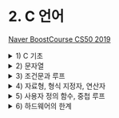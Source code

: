 # 2. C 언어

[Naver BoostCourse CS50 2019](https://www.edwith.org/boostcourse-cs-050)

<details>
  <summary>1) C 기초</summary>

# C 기초

# 학습 목표

C로 "hello, world"를 출력하는 프로그램을 만들 수 있다.

## C 언어

```c
#include <stdio.h>

int main(void)
{
    printf("hello, world\n");
}
```

C는 아주 오래되고 전통적인 순수 텍스트 기반의 언어이다.

`int main(void)`는 **시작한다**의 의미를 가지고 있다고 보면 된다. 앞으로 우리가 작성할 코드 모두는 이 `int main(void) {}`의 중괄호 사이에 작성하게 될 것이다.

C에는 **printf**라는 함수가 있다.

`printf("hello, world\n")`는 스크래치의 "hello, world라고 말하기" 블록과 같은 역할을 한다.

- 글자나 단어, 문장을 적을 때는 **언제나 텍스트에 "" 쌍따옴표로 감싸야 한다**
- 그리고 우리가 일상에서 문장의 끝에 마침표를 붙이는 것처럼 C에서는 `세미콜론(;)`을 붙여야 한다.

`include <stdio.h>`는 "stdio.h"라는 이름의 파일을 찾아서 "printf" 함수에 접근할 수 있도록 해준다.

C로 작성한 코드는 `"파일이름.c"`로 저장해야 한다. (확장자 ".c"는 C로 작성된 코드라는 의미)

마이크로 소프트의 Word처럼 자동적으로 붙여주지 않기 때문에 C의 경우에는 직접 .c를 붙여줘야 한다.

## 컴파일러

우리가 직접 작성한 코드는 **소스 코드**라고 불린다. 이를 2진수로 작성된 "머신 코드"로 변환해야 컴퓨터가 이해할 수 있다. 이런 작업을 컴파일러라는 프로그램이 수행해 준다.

<img src="../imgs/compiler.png" width="400">

터미널 창의 명령어 프롬프트에서 "\$" 기호 옆에 우리가 원하는 명령어를 입력하면 된다.

clang hello.c 라는 명령어는 "clang"이라는 컴파일러로 "hello.c"라는 코드를 컴파일하라는 의미이다.

그 결과 **a.out**이라는 파일이 생성된다.

**./a.out** 이라는 명령어를 실행하면 컴퓨터가 현재 디렉토리에 있는 a.out이라는 프로그램을 실행하게 해준다.

</details>

<details>
  <summary>2) 문자열</summary>

# 문자열

# 학습 목표

C로 문자열 형식을 가진 변수를 선언하고 출력하는 프로그램을 만들 수 있다.\

# 문자열 다루기

C 언어로 사용자의 이름을 입력으로 받고, 그 사람의 이름을 불러서 인사를 해보자.

CS50 Sandbox에서는 스크래치의 ask 함수와 가장 비슷한 것은 `get_string()` 함수이다. String은 단어나 구절, 문장을 부르는 말이다.

## 변수와 형식지정자

`string answer = get_string("What's your name?\n")`;

사용자의 이름을 받아서 저장할 **변수**를 **answer**라고 정해보자. 변수명은 마음대로 정해도 되지만, 유의해야 할 점은 C는 오래된 언어이기 때문에 변수가 저장하는 **데이터의 종류를 아주 정확하게 명시해줘야 한다**.

그래서 우리는 저장하고자 하는 값의 종류가 **문자열(string)**이라는 것을 알려줘야 한다. 이때 string을 **형식지정자**라고 한다. 컴퓨터에게 "answer"에 들어갈 것은 문자라고 알려주는 것이다.

## 할당 연산자 =

프로그래밍 언어에서 **=**는 오른쪽에 있는 것을 왼쪽으로 **지정**해준다. 이를 할당 연산자라고 한다.

여기서는 **get_string**함수가 사용자의 이름을 반환하면 그 이름을 **answer**이라는 변수에 저장하는 것이다. 이제 컴퓨터의 메모리 어딘가에 사용자의 이름이 저장되어 있는 것이다.

## 출력

`printf("hello, %s\n", answer)`;

이때 유의할 점은 `printf("hello, answer");`이 아니라는 점이다. 이 코드를 실행한다면 answer이 출력되어 hello, answer이 그대로 결과로 나온다.

우리는 answer이라는 변수에 들어있는 이름을 출력해야 하기 때문에 **%**를 사용해준다. 이 때에도 어떤 종류의 인자를 받는지 말해줘야 한다.

우리는 이름이라는 문자열을 받기 때문에 **string**에서의 **s**를 **%** 뒤에 붙여서 인자를 받아준다. 그래서 최종적으로는 `printf("hello, %s\n", answer);`이 되는 것이다

## 코드

```c
#include <cs50.h>
#include <stdio.h>

string answer = get_string("What's your name?\n");
printf("hello, %s\n", answer);
```

가장 위에 포함된 cs50.h 파일 안에 string이라는 문자열 형식과 get_string 이라는 함수에 대한 코드가 포함되어 있다. 이 파일을 포함해야만 전체 코드를 컴파일 하고 실행할 수 있다.

터미널 창에 아래 명령어를 입력하여 컴파일을 할 수 있다.

`clang -o string string.c -lcs50`

여기서 -o string은 string.c를 string.out이라는 머신코드로 저장하도록 하는 명령어이다.

-lcs50은 "link"라는 의미를 지닌 -l이라는 인자에 우리가 추가로 포함한 "cs50" 파일을 합친 것이다. 이를 통해 컴파일시 cs50 파일을 연결하도록 알려줄 수 있다.

다소 복잡한 이런 과정 대신에, 아래 make 명령어를 통해 간단하게 컴파일을 수행할 수도 있다.

`make string`

이와 같이 작성한 코드를 컴파일 하고 실행하면, 사용자에게 입력값을 받고 문장 내에 포함하여 출력하는 프로그램이 된다.

# 생각해보기

"좋아하는 동물을 알려주세요"로 질문하여 동물 이름을 animal이라는 변수에 저장하고, 이를 "내가 좋아하는 동물은"으로 출력해주는 코드를 작성해 보자.

```c
#include <stdio.h>
#include <cs50.h>

int main(void) {
    string answer = get_string("좋아하는 동물을 알려주세요\n");
    printf("내가 좋아하는 동물은 %s입니다\n", answer);
}
```

</details>

<details>
  <summary>3) 조건문과 루프</summary>

# 학습 목표

조건문과 루프를 c로 작성할 수 있다.

## 정수 할당

`int counter = 0;`

여기서 int는 변수가 정수(integer)라는 것을 알려주는 것이고, counter는 변수의 이름, 0은 그 값에 0을 저장(초기화)하는 것이다.

## 변수의 값 1씩 증가

`counter = counter + 1`

counter에 1을 더한 값을 다시 counter에 저장(할당)한다는 의미가 된다.

이를 더 간단하게 아래 두 가지 방식으로 수행할 수도 있다.

`counter += 1;`

`counter ++;`

## 조건문

```c
if (x < y) {
    printf("x is less than y\n");
}
```

`if ()`의 괄호 안에는 검사하고자 하는 **조건**이 들어가고, {} 안에는 조건을 만족할 때 수행하고자 하는 작업이 들어간다. 여기에서는 조건이 true면 "x is less than y"를 출력하라는 것이다.

**else**를 이용해 처음 조건이 아닌 경우에는 다른 어떤 것을 하라고 적어줄 수 있다.

```c
if (x < y) {
    printf("x is less than y\n");
}
else {
    printf("x is not less than y\n");
}
```

이 경우에는 첫 번째 x < y 조건이 False, 즉 x가 y보다 작지 않을 경우에는, "x is not less than y"를 출력하라는 것이다.

**else if**를 통해서 아래와 같이 조건을 추가할 수도 있다.

```c
if (x < y) {
    printf("x is less than y\n");
}
else if (x > y) {
    printf("x is not less than y\n");
}
else if (x == y) {
    printf("x is equal to y\n");
}
```

**==**는 양쪽의 값이 같다를 표현하는 **일치 연산자**

**=**는 오른쪽 값을 왼쪽에 할당하는 **할당 연산자**

3개의 조건문 중 마지막의 경우 사실 물어볼 필요가 없다. x가 y보다 작지도 크지도 않다면 남은 유일한 가능성은 x와 y가 같다는 것이기 때문이다.

따라서 위의 코드를 수정하면 아래와 같다.

```c
if (x < y) {
    printf("x is less than y\n");
}
else if (x > y) {
    printf("x is not less than y\n");
}
else {
    printf("x is equal to y\n");
}
```

이렇게 좀 더 간결하게 만들 수 있다. 이렇듯 얼마나 효율적으로 코딩을 하는지, 혹은 얼마나 적은 메모리나 CPU를 사용해서 수행하는지는 정말 중요하다.

추가로 if, else, else if 뒤에는 세미콜론(;)이 붙지 않은 것을 볼 수 있다. 보통 조건과 같은 것들의 끝에는 세미콜론을 붙이지 않는다.

## 루프

```c
while (true)
{
    printf("hello, world\n");
}
```

먼저 while의 경우 위의 코드와 같이 while () 괄호 안에 조건을 넣고 {} 안에 수행할 작업을 포함시키면 된다. 즉, C에서 루프를 구현하고 싶다면 성립 조건을 정해줘야 한다. 답이 네, 참, 혹은 1로 나올 수 있는 질문을 던져줘야 하는 것이다.

답이 참이 나오게 하는 방법은 여러가지가 있을 수 있지만, 가장 간단한 방법은 그냥 **true**를 적는 것이다.

위의 코드에서는 true라는 항상 참이 되는 조건을 통해 while 루프가 영원히 수행되도로 한다. 따라서 위의 코드는 "hello, world"를 무한정 출력하게 될 것이다.

만약 특정 횟수만큼 작업을 수행하고 싶으면 어떻게 해야할까?

```c
int i = 0;
while (i < 50)
{
    printf("hello, world\n");
    i = i + 1
}
```

counter라는 변수는 너무 긴 단어이다. 그래서 프로그래머들은 무언가를 셀 때 간단하게 정수를 나타내는 **i**를 사용한다. 물론 변수명은 맘대로 적어도 문제는 없다.

따로 변수를 선언해도 되지만 아래와 같이 **for**문을 사용하면 for () 안에 각각 (변수 초기화; 변수 조건; 변수 증가)에 해당하는 코드를 넣어서 간단하게 표현할 수 있다.

즉, 가장 먼저 정수 값을 가지는 i라는 변수를 0으로 초기화하고, i가 50인지 매번 검사를 하고, 이를 만족하면 {} 안의 내용을 수행한 후에, i를 1씩 증가시킨다는 의미이다.

```c
for (int i = 0; i < 50; i = i + 1) {
    printf("hello, world\n");

}
```

while문과 비교하여 코드가 엄청 간단해진 것을 확인할 수 있다.

# 생각해보기

학습한 다양한 방법을 이용하여 "개발공부는 재미있다!"를 10번 출력하는 코드를 작성해보자.

```c
#include <stdio.h>

int main(void) {
    int i = 0;
    while (i < 10) {
        printf("개발공부는 재미있다!\n");
        i++;
    }
}
```

또는

```c
#include <stdio.h>

int main(void) {
    for (int i = 0; i < 10; i++) {
        printf("개발공부는 재미있다!\n");
    }
}
```

## 부울 연산자

부울 연산자는 참과 거짓을 판단하는 **부울 연산식**을 만드는 데 사용된다.

`bool a = d < 5;` true

`bool b = 2 >= 8;` false

`bool c = a && b;` false

`bool d = a || b;` true

`bool e = ~d;` false

## 조건문을 표현하는 다른 방법

## Switch문

조건식의 결과값에 따라 매칭되는 case의 코드를 실행시킨다.

```c
switch (x)
{
    case 1:
        printf("A\n");
        break;
    case 2:
        printf("B\n");
        break;
    default:
        printf("C\n");

}
```

### 3항 연산자

식 하나를 받아서, 식이 참이면 : 기호 왼편의 값으로 계산되고, 거짓이면 오른편의 값으로 계산된다.

```c
int y = (x > 3) ? 2 : 1;
```

위의 식에서 만약 x > 3가 참이면 y는 2가되고, 그렇지 않으면 1이 된다.

</details>

<details>
  <summary>4) 자료형, 형식 지정자, 연산자</summary>

[C 표준 라이브러리 - 위키백과](https://ko.wikipedia.org/wiki/C_표준_라이브러리)

[CS50 라이브러리 문서](https://cs50.readthedocs.io/libraries/cs50/c/)

[입력과 출력2 - c언어 기초](https://opentutorials.org/module/3921/23575)

# 학습 목표

- 다양한 데이터 타입과 형식 지정자를 나타내는 방법을 학습한다.
- 다양한 연산자를 이용하여 조건문을 표현하는 방법을 학습한다.

# 데이터 타입

아래 목록은 변수의 데이터 타입으로 사용할 수 있는 것들이다.

- bool: 불리언 표현, (예) True, False, 1, 0, yes, no
- char: 문자 하나 (예) 'a', 'Z', '?'
- string: 문자열
- int: 특정 크기 또는 특정 비트까지의 정수 (예) 5, 28, -3, 0
- long: 더 큰 크기의 정수
- float: 부동소수점을 갖는 실수 (예) 3.14, 0.0, -28.56
- double: 부동소수점을 포함한 더 큰 실수

* int는 대략 40억까지 셀 수 있기 때문에 40억 개 이상의 데이터를 가진 일부 거대 기업과 같은 상황이 아니면 일반 사용자들은 대부분 정수에 int를 사용한다.

# CS50 라이브러리 내의 get 함수

CS50 라이브러리는 위와 같은 데이터 타입을 입력값으로 받을 수 있는 아래와 같은 함수들을 포함한다.

- get_char
- get_double
- get_float
- get_int
- get_long
- get_string

# 형식 지정자

printf 함수에서는 각 데이터 타입을 위한 형식 지정자를 사용할 수 있다.

- **%c**: char
- **%f**: float, double
- **%i**: int
- **%li**: long
- **%s**: string

# 기타 연산자 및 주석

그 외에도 아래 목록과 같이 다양한 수학 연산자, 논리 연산자, 주석 등이 기호로 정의되어 있다.

- +: 더하기
- -: 빼기
- \*: 곱하기
- /: 나누기
- %: 나머지
- &&: 그리고
- ||: 또는
- //: 주석

# 정수와 실수를 받아서 출력해보기

```c
#include <cs50.h>
#include <stdio.h>

int main(void)
{
    int age = get_int("What's your age?\n");
		days = age * 365;
    printf("You are at least %i days old.\n", days);
}
```

`get_int`라는 정수 값을 받아오는 CS50 라이브러리에 있는 함수를 사용한다.

사용자의 나이는 오른쪽에서 왼쪽으로 복사되어 age라는 변수에 저장된다.

그 변수의 종류는 int 정수이다.

days라는 정수 변수에 age에 365를 곱한 수를 저장해준다.

그리고 printf 함수에 이번에는 문자가 아닌 정수이기 때문에 %i로 days의 인자를 받아주고 출력해준다.

더 간단한 코드를 작성해보면,

```c
#include <cs50.h>
#include <stdio.h>

int main(void)
{
    int age = get_int("What's your age?\n");
    printf("You are at least %i days old.\n", age * 365);
}
```

이전에 days에 age에 365를 곱한 값을 저장했다.

하지만 엄밀히 말하면 이 행은 필요가 없다.

days 대신 age \* 365를 넣으면 되기 때문이다.

좀 더 극단적으로 줄여보면,

```c
#include <cs50.h>
#include <stdio.h>

int main(void)
{
    printf("You are at least %i days old.\n", get_int(What's your age?\n") * 365);
}
```

age라는 변수를 없애버리고 age \* 365 대신에 get_int 함수를 넣어 365를 곱할 수 있다.

그렇다면 극단적으로 줄여버린 코드가 옳은 것일까?

마지막 코드는 좌우로 너무 길어서 가독서이 떨어진다.

디자인 측면에서는 시선이 왼쪽에서 오른쪽으로 가는 것보다 위에서 아래로 가는 것이 좋다.

무론 이 것은 사람마다 생각이 다르기 때문에 정답은 없다.

하지만 **읽기 편하고 이해하기 쉬운 코드**가 더 선호되는 것 또한 사실이다.

이번에는 실수(float)을 사용해보자.

```c
#include <cs50.h>
#include <stdio.h>

int main(void)
{
    float price = get_float("What's the price?\n");
    printf("Your total is %f. \n", price * 1.0625);
}
```

`get_float` 함수를 사용하여 물건의 가격을 물어보고 가격을 받아 price에 저장해준다.

그런 다음 **세금을 포함한 값을 계산**해서 출력해보자.

총액은 **실수(float)**이므로 %f를 사용해준다.

가격을 100으로 넣어보면 결과값으로 106.250000이 나온다.

하지만 소수점이 6번째 자리까지 나와 보기에 안 좋다.

그럼 이것을 일부분만 나오게 하자. (소수점 2번째 자리까지)

`printf("Your totla is %.2f\n", price * 1.0625);`

이때는 %f 앞에 **'.원하는 자리수'**를 넣어 **%.2f**로 소수점 2번쨰 자리까지 나오게 할 수 있다.

출력을 해보면 106.25로 총액이 좀 더 보기 좋게된 것을 확인할 수 있다.

# 짝수인지 홀수인지 알려주는 코드짜기

```c
#include <cs50.h>
#include <stdio.h>

int main(void)
{
    int n = get_int("n: ");

    if (n % 2 == 0)
    {
        printf("even\n");
    }
    else
    {
        printf("odd\n")
    }
}
```

우선 get_int로 사용자들에게 정수인 숫자를 받아서 n에 저장한다.

받은 정수인 숫자가 짝수인지 홀수인지 알아보는 방법은 **2로 나누어 나머지가 0이냐 1이냐**를 보는 것이다.

# 주석

C에서는 //로 주석을 달 수 있다.

```c
//주석이다
```

주석은 이 코드가 무슨 일을 하는지 설명하는 것이다. 주석은 꼭 타인이 아닌 자기 자신에게도 도움이 되는 것으로, 주석으로 잘 설명하는 습관이 중요하다.

# 생각해보기

짝수인지 홀수인지 알려주는 코드짜기에 자신의 스타일 대로 주석을 달아보고 다른 수강생은 어떤 주석을 달았는지 비교해보자.

```c
#include <cs50.h>
#include <stdio.h>

int main(void)
{
    int n = get_int("n: "); //정수인 숫자를 입력으로 받아 변수 n에 저장

    if (n % 2 == 0) // 짝수인지 판별
    {
        printf("even\n");
    }
    else // 짝수가 아닌 경우 (홀수인 경우)
    {
        printf("odd\n")
    }
}
```

# [c언어 기초 입력과 출력 2](https://opentutorials.org/module/3921/23575)

## scanf()

scanf() 함수는 입력 상황에서 사용자 키보드를 검사함으로써 키보드로부터 입력된 데이터를 읽어들이는 함수이다. 읽어들인 데이터는 변수에 저장하게 된다.

또한 scanf()도 printf()와 마찬가지로 함수의 이름과 내용(의미, 형식)이 사전에 정의되어 있는 라이브러리 함수이므로 함수가 선언되어 저장된 헤더 파일이 필요하다.

```c
#include <stdio.h>
int main (void)
{
    int a =0;
    scanf("%d", &a);
    printf("%d", a);
}
```

실행 결과

```
385
385

```

- 5행에서 385라는 값을 입력하고 Enter 키를 누르면 6행의 printf() 함수에 의해 값 385가 출력된다.
- scanf()에서 사용가능한 **형식 지정자**는 printf()와 같으며, 입력 받을 값의 **자료형**에 해당하는 형식 지정자를 큰 따옴표("") 안에 포함시키면 된다. 단, **출력은 하지 않으므로** printf() 처럼 출력 데이터를 첨가하거나, 특수 문자를 사용할 수 없다.
- scanf()를 사용할 때 가장 주의할 점은 값이 입력될 변수의 이름 앞에 **참조 연산자'&'**를 붙여야 한다는 것이다. '&' 연산자는 **변수의 메모리 주소를 알려주는 표현**으로, 만일 '&' 없이 변수 이름만 작성하면 오류가 발생한다.

## scanf() 함수의 활용

scanf() 함수를 이용하여 실수, 문자, 그리고 문자열 등 다양한 데이터를 직접 입력받을 수 있다.

```c
#include <stdio.h>

int main (void)
{
    float a;
    char b;
    char c[10];
    scanf("%f %c %s", &a, &b, c);
    printf("%f %c %s", a, b, c);
}
```

실행결과

위 프로그램을 실행하고 원하는 값을 입력할 때 큰 따옴표("") 안에 있는 형식과 동일하게 입력해야 한다.

```
3.14 A 365
3.14 A 365

```

- 4~6행에서 한 개의 실수를 저장하기 위한 변수 a, 한 개의 문자를 저장하기 위한 b, 여러 개의 문자(문자열)를 한 번에 저장하기 위한 배열 변수 c[]를 선언했다.
- 7행에서 scanf() 함수를 통해 각 변수에 저장할 값을 입력한다. 이때 **변수의 성격에 따라 서로 다른 형식 지정자**를 사용한다는 점에 주의하자.
- 8행에서 printf()함수를 통해 결과값을 출력한다.

</details>

<details>
  <summary>5) 사용자 정의 함수, 중첩 루프</summary>

# 학습 목표

사용자 정의 함수와 중첩 루프를 작성할 수 있다.

# 사용자 정의 함수

우리가 스크래치에서 했던 것처럼 "cough"라고 세 번 말하는 C 프로그램을 작성하고 싶으면 어떻게 해야 할까? 가장 간단한 방법은 아래처럼 작성하는 것이다.

```c
#include <stdio.h>

int main(void)
{
    printf("cough\n");
    printf("cough\n");
    printf("cough\n");
}
```

단순히 printf를 세 번 반복하게 되지만, **동일한 작업을 반복**하는 것이기 때문에 사용자 정의 함수를 이용하면 아래 코드와 같이 더 단순화할 수 있다.

우선 for 루프를 이용해 간단하게 만들어 보자.

```c
#include <stdio.h>

int main(void)
{
    for (int i = 0; i < 3; i++)
    {
        printf("cough\n")
    }
}
```

이번에는 사용자 정의 함수를 만들어 보자.

```c
#include <stdio.h>

void cough(void)
{
    printf("cough\n")
}

int main(void)
{
    for (int i = 0; i < 3; i++)
    {
        cough();
    }
}
```

void(출력)를 입력하고 **원하는 함수명**(cough)을 적은 뒤 괄호 안에 void(입력)를 적어준다.

함수를 정의한 뒤 int main(void) 안에 cough 함수를 사용하면 우리가 정의해둔 대로 cough가 출력된다.

하지만 함수를 1개가 아닌 여러개를 만들수록 main 함수는 아래로 내려가게 되는 문제가 생긴다. 중요한 것이 아래에 있는 것보다 바로 나오는 것이 보기에 좋다.

하지만, 그렇다고 main 함수를 위로 올리고 cough 함수를 내리고 실행을 해보면 **오류**가 발생한다.

main() 함수에서 cough() 함수를 사용하는데 cough 함수는 아래에 있다. C는 오래되었고 똑똑하지 않기 때문에 **아래에 cough라는 함수가 있을 것이라 생각하지 못한다**. 우리가 시킨대로만 작동한다.

다음의 방법으로 해결할 수 있다.

```c
#include <stdio.h>

void cough(void);

int main(void)
{
    for (int i = 0; i < 3; i++)
    {
        cough();
    }
}

void cough(void)
{
    printf("cough\n");
}
```

`void cough(void)`를 세미콜론과 함께 위로 올리는 방법이다. 마치 이전에 cough를 봤던 것처럼 C를 속이느 방법이다.

cough 함수를 전부 본 적은 없어도 이름은 본 적이 있으니 main 함수에 나올 때까지 코드를 계속 읽도록 하는 것이다.

이번에는 cough 함수를 좀 더 다재다능하게 만들어 원하는 횟수만큼 cough를 출력할 수 있도록 해보자.

```c
#include <stdio.h>

void cough(int n);

int main(void)
{
    cough(3);
}

void cough(int n)
{
    for (int i = 0; i < n; i++)
    {
        printf("cough\n");
    }
}
```

여기서 맨 아래의 `voud cough*int n){...}` 은 cough라는 이름의 함수를 우리가 직접 정의한것이다. `cough()` 안의 int n은 함수가 입력값을 받아서 int 형식을 갖는 n이라는 변수에 저장하겠다는 의미이다. 그리고 {} 안의 내용을 보면 n번 동안 cough를 출력하는 for 루프가 있다.

다시 main 함수 안으로 돌아가 보면 `cough(3)`이라는 한 줄의 코드를 통해서 3이라는 값을 cough 함수에 전달하고, 궁극적으로는 cough를 세 번 출력할 수 있게 되는 것이다.

다만 여기서 main 함수를 우리가 정의한 cough 함수보다 위에 위치시키고 싶다면, 예시에서와 같이 `void cough(int n);`를 먼저 입력해서 cough라는 함수가 정의되어 있음을 알려줘야 한다.

누군가는 cough 함수를 어떻게 정의했는지 궁금해할 수 있지만 적어도 지금 우리는 전혀 알 필요가 없다. 그냥 누군가가 구현해 준 기능을 그대로 활용해서 내게 더 흥미로운 프로그램을 만들면 되는 때도 있다.

```c
#include <cs50.h>
#include <stdio.h>

int get_positive_int(void);

int main(void)
{
    int i = get_positive_int();
    printf("%i\n", i);
}

int get_positive_int(void)
{
    int n;
    do
    {
        n = get_int("Positive Integer: ");
    }
    while (n < 1);
    return n;
}
```

여기서 `get_positive_int` 함수는 CS50라이브러리(cs50.h)에 없는 함수이다.

아래 `int get_positive_int(void)`를 보면 우리가 처음 보는 기능이 있다. 이 부분의 논리를 차근차근 확인해보자.

여기 `get_positive_int` 라는 함수가 있는데 입력을 받지 않았다. 괄호 안에 아무것도 넣을 필요가 없다. 아무 양의 정수나 받으면 된다.

하지만 이 전에 사용했던 `get_int`나 `get_string` 함수처럼 어떤 값을 받아와서 변수에 저장한느 것처럼 이 함수가 뭔가를 **반환**하게 하고 싶다. 그래서 `get_positive_int(void)` 앞에 void가 아니라 int가 오게 되는 것이다.

함수 왼쪽에 있는 단어는 **출력의 종류**를 뜻한다. 만약 입출력이 없다면 void를 적어주면 된다.

그리고 `int n;`이라고 하는 처음 보는 것이 있다.

컴퓨터에게 n이라고 하는 변수를 달라는 일종의 힌트이다. 그 안에 어떤 값을 저장할 지 아직 모르기 때문에 그냥 int n;만 적는 것이다. 아직은 아무것도 할당할 필요가 없다.

그럼 n은 쓰레기 값(Garbage Value)이라고 부르는 값을 가지게 된다. n에 무엇이 들었는지는 모르지만 중요하지 않다. 나중에 제대로 넣으면 된다.

그 다음 do-while의 루프를 알아보자.

이 불리언 표현 while(n < 1);이 참일 때 다음을 수행하라는 뜻이다. 만약 n이 1보다 작다면 계속해서 질문을 반복하는 것이다.

while을 단독으로 사용하면 while의 조건이 참이어야만 수행을 한다. 하지만 **do-while**은 do에서 무조건 한 번은 먼저 수행하게 해준다. 물론 이것은 여러가지 표현 방법 중 하나이다.

# 중첩 루프

마리오 게임에서 흔히 보는 것처럼 화면에 여러 개의 이미지를 가로나 세로로 여러 개 이어서 출력하고 싶으면 어떻게 해야할까?

아래처럼 for 루프를 사용할 수 있다.

```c
#include <cs50.h>
#include <stdio.h>

int main(void)
{
    int n;

    do
    {
        n = get_int("Size:");
    }
    while (n < 1);

    for (int i = 0; i < n; i++)
    {
        for (int j = 0; j < n; j++)
        {
            printf("#");
        }
        printf("\n");
    }
}
```

먼저 `int n;` 으로 정수 값을 갖는 변수 n을 정의한다.

그리고 `do{...}while()`을 이용해서 `while()`의 조건이 만족할 때까지 `get_int` 함수로 사용자의 입력값을 받아 n에 저장한다. `do{...}while()` 함수를 사용하면 조건과 상관없이 최소한 한 번은 {} 안의 내용을 실행할 수 있다.

그리고 for 루프를 두 번 중첩해서 돌면서 "#"을 출력한다. 첫 번째 루프에서는 변수 i를 기준으로 n번 반복하고, 그 안의 내부 루프에서는 변수 j를 기준으로 n번 반복한다.

내부 루프에서는 "#"을 출력하고, 내부 루프가 끝날 때마다 줄바꿈을 수행한다. 따라서 최종적으로는 가로가 n개, 세로가 n개인 "#"이 출력되게 된다.

# 생각해보기

사용자 정의 함수를 사용하는 것의 장점은 무엇일까?

- 미리 정의해둔 함수를 가져다 쓰면 되기 때문에 코드가 짧아져 가독성이 좋아지고, 자주 사용하는 기능을 정의해두고 필요한 상황에 빠르게 가져다 쓸 수 있어서 편리할 것 같다.

</details>

<details>
  <summary>6) 하드웨어의 한계</summary>

</details>
